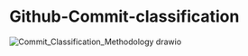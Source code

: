 # Github-Commit-classification
![Commit_Classification_Methodology drawio](https://github.com/Mehedi-909/Commit-classification/assets/46414380/abc14698-d953-4d32-b70e-2fe0962d74e2)
